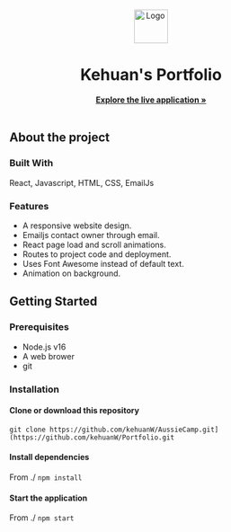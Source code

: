 <br/>
<p align="center">
<img src="./public/favicon.ico" alt="Logo" width="60" height="60">
<h1 align="center">Kehuan's Portfolio</h1>

<p align="center">
    <a href="https://kehuanw.site/"><strong>Explore the live application »</strong></a>
    <br/>
    <br/>
  </p>
</p>

## About the project
### Built With
React, Javascript, HTML, CSS, EmailJs

### Features
- A responsive website design.
- Emailjs contact owner through email.
- React page load and scroll animations.
- Routes to project code and deployment.
- Uses Font Awesome instead of default text.
- Animation on background.


## Getting Started
### Prerequisites
- Node.js v16
- A web brower 
- git

### Installation
#### Clone or download this repository  
`git clone https://github.com/kehuanW/AussieCamp.git](https://github.com/kehuanW/Portfolio.git`

#### Install dependencies
From ./  `npm install`   

#### Start the application   

From ./  `npm start`   
